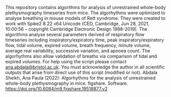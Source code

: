 This repository contains algorithms for analysis of unrestrained whole-body plethysmography timeseries from mice. The algorhythms were optimized to analyse breathing in mouse models of Rett syndrome. They were created to work with Spike2 8.22 x64 Unicode (CED, Cambridge, Jun 28, 2021, 10:00:56 – copyright Cambridge Electronic Design 1988-2019). The algorithms analyse several parameters derived of respiratory flow timeseries including inspiratory/expiratory time, peak inspiratory/expiratory flow, tidal volume, expired volume, breath frequency, minute volume, average real variability, successive variation, and apnoea count. The algorhythms also allow validation of breaths via comparison of tidal and expired volumes. For help using the script please contact ana.abdala@bristol.ac.uk. You must acknowledge the author in all scientific outputs that arise from direct use of this script (modified or not).
Abdala Sheikh, Ana Paula (2022): Algorhythms for the analysis of unrestrained whole-body plethysmography in mice. figshare. Software. https://doi.org/10.6084/m9.figshare.19518877.v2 
